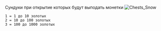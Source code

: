 Сундуки при открытие которых будут выподать монетки
![Chests_Snow](https://user-images.githubusercontent.com/90608498/153777526-4fc77abf-121d-4854-8689-e2ea73fb4bb3.png)

```
1 = 1 до 10 золотых 
2 = 10 до 100 золотых
3 = 100 до 1000 золотых
